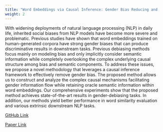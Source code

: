 ```yaml
---
title: "Word Embeddings via Causal Inference: Gender Bias Reducing and Semantic Information Preserving (AAAI 2022)"
weight: 2
---
```


With widening deployments of natural language processing (NLP) in daily life, inherited social biases from NLP models have become more severe and problematic. Previous studies have shown that word embeddings trained on human-generated corpora have strong gender biases that can produce discriminative results in downstream tasks. Previous debiasing methods focus mainly on modeling bias and only implicitly consider semantic information while completely overlooking the complex underlying causal structure among bias and semantic components. To address these issues, we propose a novel methodology that leverages a causal inference framework to effectively remove gender bias. The proposed method allows us to construct and analyze the complex causal mechanisms facilitating gender information flow while retaining oracle semantic information within word embeddings. Our comprehensive experiments show that the proposed method achieves state-of-the-art results in gender-debiasing tasks. In addition, our methods yield better performance in word similarity evaluation and various extrinsic downstream NLP tasks.

[GitHub Link](https://github.com/Lei-Ding07/Word_Debias_DeSIP)

[Paper Link](https://ojs.aaai.org/index.php/AAAI/article/view/21443)


